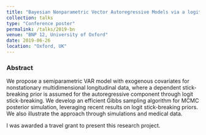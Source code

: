 ```yaml
---
title: "Bayesian Nonparametric Vector Autoregressive Models via a logit stick-breaking prior"
collection: talks
type: "Conference poster"
permalink: /talks/2019-bn
venue: "BNP 12, University of Oxford"
date: 2019-06-26
location: "Oxford, UK"
---
```


### Abstract
We propose a semiparametric VAR model with exogenous covariates for nonstationary multidimensional longitudinal data,
where a dependent stick-breaking prior is assumed for the autoregressive component through logit stick-breaking. 
We develop an efficient Gibbs sampling algorithm for MCMC posterior simulation, leveraging recent results on 
logit stick-breaking priors. We also illustrate the approach through simulations and medical data.

I was awarded a travel grant to present this research project.

